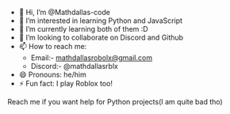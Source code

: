 - 👋 Hi, I’m @Mathdallas-code
- 👀 I’m interested in learning Python and JavaScript
- 🌱 I’m currently learning both of them :D
- 💞️ I’m looking to collaborate on Discord and Github
- 📫 How to reach me:
  - Email:- mathdallasrobolx@gmail.com
  - Discord:- @mathdallasrblx
- 😄 Pronouns: he/him
- ⚡ Fun fact: I play Roblox too!

Reach me if you want help for Python projects(I am quite bad tho)
<!---
Mathdallas-code/Mathdallas-code is a ✨ special ✨ repository because its `README.md` (this file) appears on your GitHub profile.
You can click the Preview link to take a look at your changes.
--->
